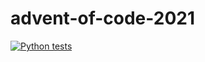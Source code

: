 # advent-of-code-2021
[![Python tests](https://github.com/eboddington/advent-of-code-2021/actions/workflows/python.yml/badge.svg)](https://github.com/eboddington/advent-of-code-2021/actions/workflows/python.yml)
